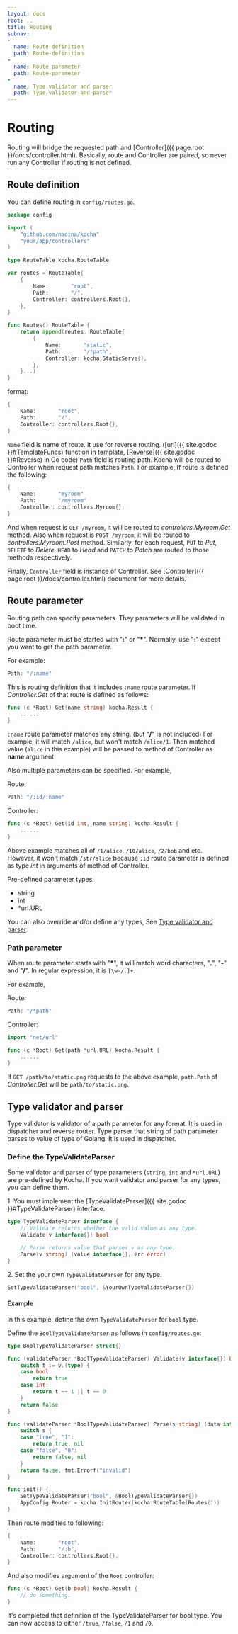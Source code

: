 ```yaml
---
layout: docs
root: ..
title: Routing
subnav:
-
  name: Route definition
  path: Route-definition
-
  name: Route parameter
  path: Route-parameter
-
  name: Type validator and parser
  path: Type-validator-and-parser
---
```


# Routing <a id="Routing"></a>

Routing will bridge the requested path and [Controller]({{ page.root }}/docs/controller.html).
Basically, route and Controller are paired, so never run any Controller if routing is not defined.

## Route definition <a id="Route-definition"></a>

You can define routing in `config/routes.go`.

```go
package config

import (
    "github.com/naoina/kocha"
    "your/app/controllers"
)

type RouteTable kocha.RouteTable

var routes = RouteTable{
    {
        Name:       "root",
        Path:       "/",
        Controller: controllers.Root{},
    },
}

func Routes() RouteTable {
    return append(routes, RouteTable{
        {
            Name:       "static",
            Path:       "/*path",
            Controller: kocha.StaticServe{},
        },
    }...)
}
```

format:

```go
{
    Name:       "root",
    Path:       "/",
    Controller: controllers.Root{},
}
```

`Name` field is name of route. it use for reverse routing. ([url]({{ site.godoc }}#TemplateFuncs) function in template, [Reverse]({{ site.godoc }}#Reverse) in Go code)
`Path` field is routing path. Kocha will be routed to Controller when request path matches `Path`.
For example, If route is defined the following:

```go
{
    Name:       "myroom"
    Path:       "/myroom"
    Controller: controllers.Myroom{},
}
```

And when request is `GET /myroom`, it will be routed to *controllers.Myroom.Get* method.
Also when request is `POST /myroom`, it will be routed to *controllers.Myroom.Post* method.
Similarly, for each request, `PUT` to *Put*, `DELETE` to *Delete*, `HEAD` to *Head* and `PATCH` to *Patch* are routed to those methods respectively.

Finally, `Controller` field is instance of Controller. See [Controller]({{ page.root }}/docs/controller.html) document for more details.

## Route parameter <a id="Route-parameter"></a>

Routing path can specify parameters.
They parameters will be validated in boot time.

Route parameter must be started with "**:**" or "__*__". Normally, use "**:**" except you want to get the path parameter.

For example:

```go
Path: "/:name"
```

This is routing definition that it includes `:name` route parameter.
If *Controller.Get* of that route is defined as follows:

```go
func (c *Root) Get(name string) kocha.Result {
    ......
}
```

`:name` route parameter matches any string. (but "**/**" is not included)
For example, it will match `/alice`, but won't match `/alice/1`.
Then matched value (`alice` in this example) will be passed to method of Controller as **name** argument.

Also multiple parameters can be specified.
For example,

Route:

```go
Path: "/:id/:name"
```

Controller:

```go
func (c *Root) Get(id int, name string) kocha.Result {
    ......
}
```

Above example matches all of `/1/alice`, `/10/alice`, `/2/bob` and etc.
However, it won't match `/str/alice` because `:id` route parameter is defined as type *int* in arguments of method of Controller.

Pre-defined parameter types:

* string
* int
* \*url.URL

You can also override and/or define any types, See [Type validator and parser](#Type-validator-and-parser).

### Path parameter <a id="Path-parameter"></a>

When route parameter starts with "__*__", it will match word characters, "**.**", "**-**" and "**/**". In regular expression, it is `[\w-/.]+`.

For example,

Route:

```go
Path: "/*path"
```

Controller:

```go
import "net/url"

func (c *Root) Get(path *url.URL) kocha.Result {
    ......
}
```

If `GET /path/to/static.png` requests to the above example, `path.Path` of *Controller.Get* will be `path/to/static.png`.

## Type validator and parser <a id="Type-validator-and-parser"></a>

Type validator is validator of a path parameter for any format. It is used in dispatcher and reverse router.
Type parser that string of path parameter parses to value of type of Golang. It is used in dispatcher.

### Define the TypeValidateParser <a id="Define-the-TypeValidateParser"></a>

Some validator and parser of type parameters (`string`, `int` and `*url.URL`) are pre-defined by Kocha.
If you want validator and parser for any types, you can define them.

1\. You must implement the [TypeValidateParser]({{ site.godoc }}#TypeValidateParser) interface.

```go
type TypeValidateParser interface {
    // Validate returns whether the valid value as any type.
    Validate(v interface{}) bool

    // Parse returns value that parses v as any type.
    Parse(v string) (value interface{}, err error)
}
```

2\. Set the your own `TypeValidateParser` for any type.

```go
SetTypeValidateParser("bool", &YourOwnTypeValidateParser{})
```

#### Example <a id="Example"></a>

In this example, define the own `TypeValidateParser` for `bool` type.

Define the `BoolTypeValidateParser` as follows in `config/routes.go`:

```go
type BoolTypeValidateParser struct{}

func (validateParser *BoolTypeValidateParser) Validate(v interface{}) bool {
    switch t := v.(type) {
    case bool:
        return true
    case int:
        return t == 1 || t == 0
    }
    return false
}

func (validateParser *BoolTypeValidateParser) Parse(s string) (data interface{}, err error) {
    switch s {
    case "true", "1":
        return true, nil
    case "false", "0":
        return false, nil
    }
    return false, fmt.Errorf("invalid")
}

func init() {
    SetTypeValidateParser("bool", &BoolTypeValidateParser{})
    AppConfig.Router = kocha.InitRouter(kocha.RouteTable(Routes()))
}
```

Then route modifies to following:

```go
{
    Name:       "root",
    Path:       "/:b",
    Controller: controllers.Root{},
}
```

And also modifies argument of the `Root` controller:

```go
func (c *Root) Get(b bool) kocha.Result {
    // do something.
}
```

It's completed that definition of the TypeValidateParser for bool type.
You can now access to either `/true`, `/false`, `/1` and `/0`.

